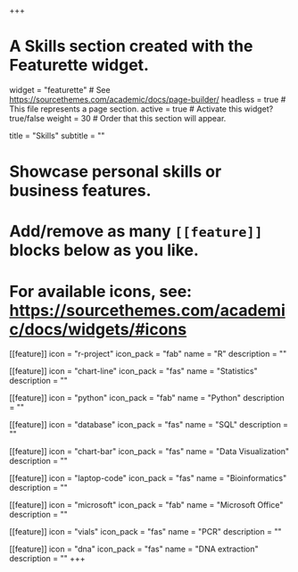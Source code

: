 +++
# A Skills section created with the Featurette widget.
widget = "featurette"  # See https://sourcethemes.com/academic/docs/page-builder/
headless = true  # This file represents a page section.
active = true  # Activate this widget? true/false
weight = 30  # Order that this section will appear.

title = "Skills"
subtitle = ""

# Showcase personal skills or business features.
# 
# Add/remove as many `[[feature]]` blocks below as you like.
# 
# For available icons, see: https://sourcethemes.com/academic/docs/widgets/#icons

[[feature]]
  icon = "r-project"
  icon_pack = "fab"
  name = "R"
  description = ""
  
[[feature]]
  icon = "chart-line"
  icon_pack = "fas"
  name = "Statistics"
  description = ""  
  
[[feature]]
  icon = "python"
  icon_pack = "fab"
  name = "Python"
  description = ""
  
[[feature]]
  icon = "database"
  icon_pack = "fas"
  name = "SQL"
  description = ""
  
[[feature]]
  icon = "chart-bar"
  icon_pack = "fas"
  name = "Data Visualization"
  description = ""
  
[[feature]]
  icon = "laptop-code"
  icon_pack = "fas"
  name = "Bioinformatics"
  description = ""
  
[[feature]]
  icon = "microsoft"
  icon_pack = "fab"
  name = "Microsoft Office"
  description = ""

[[feature]]
  icon = "vials"
  icon_pack = "fas"
  name = "PCR"
  description = ""
  
[[feature]]
  icon = "dna"
  icon_pack = "fas"
  name = "DNA extraction"
  description = ""
+++

